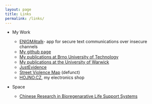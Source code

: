 ```yaml
---
layout: page
title: Links
permalink: /links/
---
```


* My Work
  - [ENIGMAtalk](http://enigmatalk.com/)- app for secure text communications over insecure channels
  - [My github page](https://github.com/mrmartin)
  - [My publications at Brno University of Technology](http://www.fit.vutbr.cz/~kolarmartin/pubs.php)
  - [My publications at the University of Warwick](http://wrap.warwick.ac.uk/view/author_id/22745.html)
  - [JustEvidence](http://justevidence.org/)
  - [Street Violence Map](http://streetviolence.org/) (defunct)
  - [HOJNO.CZ](http://www.hojno.cz/), my electronics shop

* Space
  - [Chinese Research in Bioregenarative Life Support Systems](https://www.researchgate.net/profile/Hong_Liu38)
